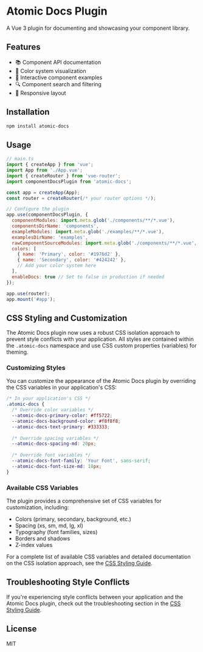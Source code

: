 # Atomic Docs Plugin

A Vue 3 plugin for documenting and showcasing your component library.

## Features

- 📚 Component API documentation
- 🎨 Color system visualization
- 🧩 Interactive component examples
- 🔍 Component search and filtering
- 📱 Responsive layout

## Installation

```bash
npm install atomic-docs
```

## Usage

```javascript
// main.ts
import { createApp } from 'vue';
import App from './App.vue';
import { createRouter } from 'vue-router';
import componentDocsPlugin from 'atomic-docs';

const app = createApp(App);
const router = createRouter(/* your router options */);

// Configure the plugin
app.use(componentDocsPlugin, {
  componentModules: import.meta.glob('./components/**/*.vue'),
  componentsDirName: 'components',
  exampleModules: import.meta.glob('./examples/**/*.vue'),
  examplesDirName: 'examples',
  rawComponentSourceModules: import.meta.glob('./components/**/*.vue', { as: 'raw' }),
  colors: [
    { name: 'Primary', color: '#1976d2' },
    { name: 'Secondary', color: '#424242' },
    // Add your color system here
  ],
  enableDocs: true // Set to false in production if needed
});

app.use(router);
app.mount('#app');
```

## CSS Styling and Customization

The Atomic Docs plugin now uses a robust CSS isolation approach to prevent style conflicts with your application. All styles are contained within the `.atomic-docs` namespace and use CSS custom properties (variables) for theming.

### Customizing Styles

You can customize the appearance of the Atomic Docs plugin by overriding the CSS variables in your application's CSS:

```css
/* In your application's CSS */
.atomic-docs {
  /* Override color variables */
  --atomic-docs-primary-color: #ff5722;
  --atomic-docs-background-color: #f8f8f8;
  --atomic-docs-text-primary: #333333;
  
  /* Override spacing variables */
  --atomic-docs-spacing-md: 20px;
  
  /* Override font variables */
  --atomic-docs-font-family: 'Your Font', sans-serif;
  --atomic-docs-font-size-md: 18px;
}
```

### Available CSS Variables

The plugin provides a comprehensive set of CSS variables for customization, including:

- Colors (primary, secondary, background, etc.)
- Spacing (xs, sm, md, lg, xl)
- Typography (font families, sizes)
- Borders and shadows
- Z-index values

For a complete list of available CSS variables and detailed documentation on the CSS isolation approach, see the [CSS Styling Guide](./src/styles/README.md).

## Troubleshooting Style Conflicts

If you're experiencing style conflicts between your application and the Atomic Docs plugin, check out the troubleshooting section in the [CSS Styling Guide](./src/styles/README.md#troubleshooting-style-conflicts).

## License

MIT